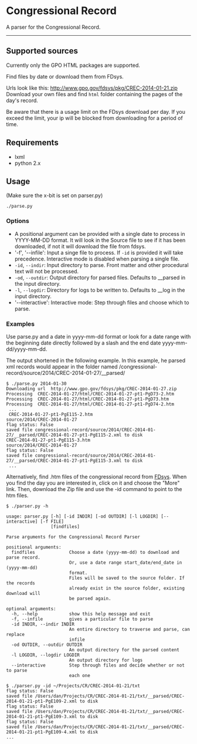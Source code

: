 # Congressional Record

A parser for the Congressional Record. 

---

## Supported sources

Currently only the GPO HTML packages are supported. 

Find files by date or download them from FDsys. 

Urls look like this:
<http://www.gpo.gov/fdsys/pkg/CREC-2014-01-21.zip>
Download your own files and find `html` folder containing the pages of the day's record.


Be aware that there is a usage limit on the FDsys download per day. If you exceed the limit, your ip will be blocked from downloading for a period of time. 


## Requirements

- lxml
- python 2.x

## Usage

(Make sure the x-bit is set on parser.py)

`./parse.py`

### Options
- A positional argument can be provided with a single date to process in YYYY-MM-DD format. It will look in the Source file to see if it has been downloaded, if not it will download the file from fdsys.
- '-f', '--infile': Input a singe file to process. If `-id` is provided it will take precedence. Interactive mode is disabled when parsing a single file.
- `-id`, `--indir`: Input directory to parse. Front matter and other procedural text will not be processed.
- `-od`, `--outdir`: Output directory for parsed files. Defaults to __parsed in the input directory.
- `-l`, `--logdir`: Directory for logs to be written to. Defaults to __log in the input directory.
- '--interactive': Interactive mode: Step through files and choose which to parse.

### Examples

Use parse.py and a date in yyyy-mm-dd format or look for a date range with the beginning date directly followed by a slash and the end date yyyy-mm-dd/yyyy-mm-dd.

The output shortened in the following example. In this example, he parsed xml records would appear in the folder named /congressional-record/source/2014/CREC-2014-01-27/__parsed/

```
$ ./parse.py 2014-01-30 
Downloading url  http://www.gpo.gov/fdsys/pkg/CREC-2014-01-27.zip
Processing  CREC-2014-01-27/html/CREC-2014-01-27-pt1-PgD73-2.htm
Processing  CREC-2014-01-27/html/CREC-2014-01-27-pt1-PgD73.htm
Processing  CREC-2014-01-27/html/CREC-2014-01-27-pt1-PgD74-2.htm
 ...
 CREC-2014-01-27-pt1-PgE115-2.htm
source/2014/CREC-2014-01-27
flag status: False
saved file congressional-record/source/2014/CREC-2014-01-27/__parsed/CREC-2014-01-27-pt1-PgE115-2.xml to disk
CREC-2014-01-27-pt1-PgE115-3.htm
source/2014/CREC-2014-01-27
flag status: False
saved file congressional-record/source/2014/CREC-2014-01-27/__parsed/CREC-2014-01-27-pt1-PgE115-3.xml to disk
 ... 

```

Alternatively, find .htm files of the congressional record from [FDsys](http://www.gpo.gov/fdsys/browse/collection.action?collectionCode=CREC). When you find the day you are interested in, click on it and choose the "More" link. Then, download the Zip file and use the -id command to point to the htm files. 

```
$ ./parser.py -h

usage: parser.py [-h] [-id INDIR] [-od OUTDIR] [-l LOGDIR] [--interactive] [-f FILE]
                 [findfiles]

Parse arguments for the Congressional Record Parser

positional arguments:
  findfiles             Choose a date (yyyy-mm-dd) to download and parse record.
                        Or, use a date range start_date/end_date in (yyyy-mm-dd)
                        format. 
                        Files will be saved to the source folder. If the records
                        already exist in the source folder, existing download will
                        be parsed again.

optional arguments:
  -h, --help            show this help message and exit
  -f, --infile          gives a particular file to parse
  -id INDIR, --indir INDIR
                        An entire directory to traverse and parse, can replace
                        infile
  -od OUTDIR, --outdir OUTDIR
                        An output directory for the parsed content
  -l LOGDIR, --logdir LOGDIR
                        An output directory for logs
  --interactive         Step through files and decide whether or not to parse
                        each one

$ ./parser.py -id ~/Projects/CR/CREC-2014-01-21/txt
flag status: False
saved file /Users/dan/Projects/CR/CREC-2014-01-21/txt/__parsed/CREC-2014-01-21-pt1-PgE109-2.xml to disk
flag status: False
saved file /Users/dan/Projects/CR/CREC-2014-01-21/txt/__parsed/CREC-2014-01-21-pt1-PgE109-3.xml to disk
flag status: False
saved file /Users/dan/Projects/CR/CREC-2014-01-21/txt/__parsed/CREC-2014-01-21-pt1-PgE109-4.xml to disk
...
```
